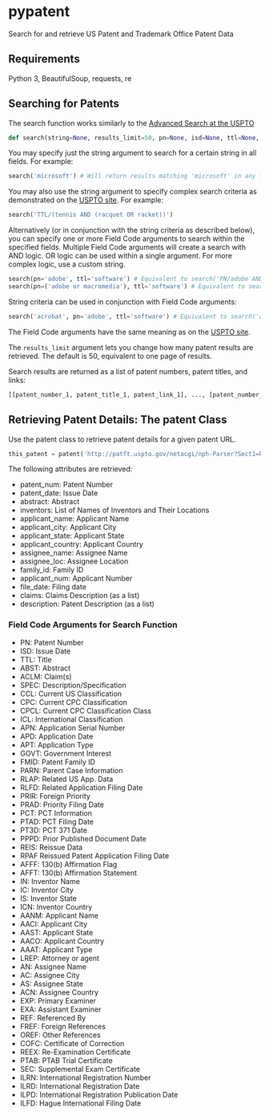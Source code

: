 # pypatent
Search for and retrieve US Patent and Trademark Office Patent Data

## Requirements
Python 3, BeautifulSoup, requests, re

## Searching for Patents
The search function works similarly to the [Advanced Search at the USPTO](http://patft.uspto.gov/netahtml/PTO/search-adv.htm)

```python
def search(string=None, results_limit=50, pn=None, isd=None, ttl=None, abst=None, aclm=None, spec=None, ccl=None, cpc=None, cpcl=None, icl=None, apn=None, apd=None, apt=None, govt=None, fmid=None, parn=None, rlap=None, rlfd=None, prir=None, prad=None, pct=None, ptad=None, pt3d=None, pppd=None, reis=None, rpaf=None, afff=None, afft=None, in_=None, ic=None, is_=None, icn=None, aanm=None, aaci=None, aast=None, aaco=None, aaat=None, lrep=None, an=None, ac=None, as_=None, acn=None, exp=None, exa=None, ref=None, fref=None, oref=None, cofc=None, reex=None, ptab=None, sec=None, ilrn=None, ilrd=None, ilpd=None, ilfd=None)
```

You may specify just the string argument to search for a certain string in all fields. For example:

```python
search('microsoft') # Will return results matching 'microsoft' in any field
```
You may also use the string argument to specify complex search criteria as demonstrated on the [USPTO site](http://patft.uspto.gov/netahtml/PTO/help/helpadv.htm). For example:

```python
search('TTL/(tennis AND (racquet OR racket))')
```

Alternatively (or in conjunction with the string criteria as described below), you can specify one or more Field Code arguments to search within the specified fields. Multiple Field Code arguments will create a search with AND logic. OR logic can be used within a single argument. For more complex logic, use a custom string.

```python
search(pn='adobe', ttl='software') # Equivalent to search('PN/adobe AND TTL/software')
search(pn=('adobe or macromedia'), ttl='software') # Equivalent to search('PN/(adobe or macromedia) AND TTL/software')
```

String criteria can be used in conjunction with Field Code arguments:

```python
search('acrobat', pn='adobe', ttl='software') # Equivalent to search('acrobat AND PN/adobe AND TTL/software')
```

The Field Code arguments have the same meaning as on the [USPTO site](http://patft.uspto.gov/netahtml/PTO/search-adv.htm).

The `results_limit` argument lets you change how many patent results are retrieved. The default is 50, equivalent to one page of results.

Search results are returned as a list of patent numbers, patent titles, and links:

```python
[[patent_number_1, patent_title_1, patent_link_1], ..., [patent_number_n, patent_title_n, patent_link_n]]
```

## Retrieving Patent Details: The patent Class
Use the patent class to retrieve patent details for a given patent URL.

```python
this_patent = patent('http://patft.uspto.gov/netacgi/nph-Parser?Sect1=PTO2&Sect2=HITOFF&u=%2Fnetahtml%2FPTO%2Fsearch-adv.htm&r=4&p=1&f=G&l=50&d=PTXT&S1=aaa&OS=aaa&RS=aaa')
```

The following attributes are retrieved:

* patent_num: Patent Number
* patent_date: Issue Date
* abstract: Abstract
* inventors: List of Names of Inventors and Their Locations
* applicant_name: Applicant Name
* applicant_city: Applicant City
* applicant_state: Applicant State
* applicant_country: Applicant Country
* assignee_name: Assignee Name
* assignee_loc: Assignee Location
* family_id: Family ID
* applicant_num: Applicant Number
* file_date: Filing date
* claims: Claims Description (as a list)
* description: Patent Description (as a list)

### Field Code Arguments for Search Function
* PN: Patent Number
* ISD: Issue Date
* TTL: Title
* ABST: Abstract
* ACLM: Claim(s)
* SPEC: Description/Specification
* CCL: Current US Classification
* CPC: Current CPC Classification
* CPCL: Current CPC Classification Class
* ICL: International Classification
* APN: Application Serial Number
* APD: Application Date
* APT: Application Type
* GOVT: Government Interest
* FMID: Patent Family ID
* PARN: Parent Case Information
* RLAP: Related US App. Data
* RLFD: Related Application Filing Date
* PRIR: Foreign Priority
* PRAD: Priority Filing Date
* PCT: PCT Information
* PTAD: PCT Filing Date
* PT3D: PCT 371 Date
* PPPD: Prior Published Document Date
* REIS: Reissue Data
* RPAF Reissued Patent Application Filing Date
* AFFF: 130(b) Affirmation Flag
* AFFT: 130(b) Affirmation Statement
* IN: Inventor Name
* IC: Inventor City
* IS: Inventor State
* ICN: Inventor Country
* AANM: Applicant Name
* AACI: Applicant City
* AAST: Applicant State
* AACO: Applicant Country
* AAAT: Applicant Type
* LREP: Attorney or agent
* AN: Assignee Name
* AC: Assignee City
* AS: Assignee State
* ACN: Assignee Country
* EXP: Primary Examiner
* EXA: Assistant Examiner
* REF: Referenced By
* FREF: Foreign References
* OREF: Other References
* COFC: Certificate of Correction
* REEX: Re-Examination Certificate
* PTAB: PTAB Trial Certificate
* SEC: Supplemental Exam Certificate
* ILRN: International Registration Number
* ILRD: International Registration Date
* ILPD: International Registration Publication Date
* ILFD: Hague International Filing Date
